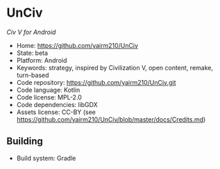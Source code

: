 # UnCiv

_Civ V for Android_

- Home: https://github.com/yairm210/UnCiv
- State: beta
- Platform: Android
- Keywords: strategy, inspired by Civilization V, open content, remake, turn-based
- Code repository: https://github.com/yairm210/UnCiv.git
- Code language: Kotlin
- Code license: MPL-2.0
- Code dependencies: libGDX
- Assets license: CC-BY (see https://github.com/yairm210/UnCiv/blob/master/docs/Credits.md)

## Building

- Build system: Gradle
